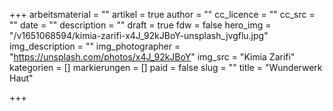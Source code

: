 +++
arbeitsmaterial = ""
artikel = true
author = ""
cc_licence = ""
cc_src = ""
date = ""
description = ""
draft = true
fdw = false
hero_img = "/v1651068594/kimia-zarifi-x4J_92kJBoY-unsplash_jvgflu.jpg"
img_description = ""
img_photographer = "https://unsplash.com/photos/x4J_92kJBoY"
img_src = "Kimia Zarifi"
kategorien = []
markierungen = []
paid = false
slug = ""
title = "Wunderwerk Haut"

+++
